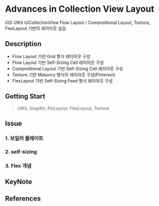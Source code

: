 # Advances in Collection View Layout
iOS UIKit UICollectionVIew Flow Layout / Compositional Layout, Texture, FlexLayout 기반의 레이아웃 실습

## Description
+ Flow Layout 기반 Grid 형식 레이아웃 구성
+ Flow Layout 기반 Self-Sizing Cell 레이아웃 구성
+ Compositional Layout 기반 Self-Sizing Cell 레이아웃 구성
+ Texture 기반 Masonry 형식의 레이아웃 구성(Pinterest)
+ FlexLayout 기반 Self-Sizing Feed 형식 레이아웃 구성

## Getting Start
> UIKit, SnapKit, PinLayout, FlexLayout, Texture

## Issue
### 1. 보일러 플레이트

### 2. self-sizing

### 3. Flex 개념

## KeyNote

## References
